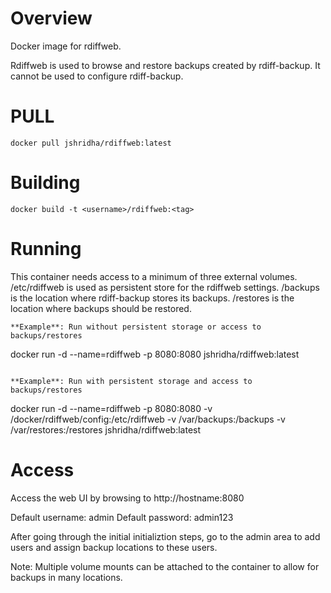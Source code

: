 Overview
========

Docker image for rdiffweb.

Rdiffweb is used to browse and restore backups created by rdiff-backup. It cannot be used to configure rdiff-backup.

PULL
=======
```docker pull jshridha/rdiffweb:latest```

Building
========

```docker build -t <username>/rdiffweb:<tag>```

Running
=======

This container needs access to a minimum of three external volumes.
/etc/rdiffweb is used as persistent store for the rdiffweb settings.
/backups is the location where rdiff-backup stores its backups.
/restores is the location where backups should be restored.

```
**Example**: Run without persistent storage or access to backups/restores
```
docker run -d --name=rdiffweb -p 8080:8080 jshridha/rdiffweb:latest
```

**Example**: Run with persistent storage and access to backups/restores
```
docker run -d --name=rdiffweb -p 8080:8080 -v /docker/rdiffweb/config:/etc/rdiffweb -v /var/backups:/backups -v /var/restores:/restores jshridha/rdiffweb:latest

Access
=======
Access the web UI by browsing to http://hostname:8080

Default username: admin
Default password: admin123

After going through the initial initializtion steps, go to the admin area to add users and assign backup locations to these users.

Note: Multiple volume mounts can be attached to the container to allow for backups in many locations.

